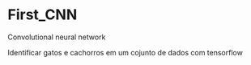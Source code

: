 # First_CNN
Convolutional neural network

Identificar gatos e cachorros em um cojunto de dados com tensorflow
